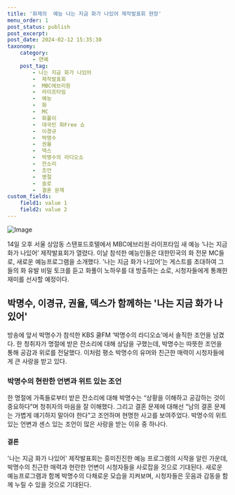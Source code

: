 ```yaml
---
title: '화제의  예능 나는 지금 화가 나있어 제작발표회 현장'
menu_order: 1
post_status: publish
post_excerpt: 
post_date: 2024-02-12 15:35:30
taxonomy:
    category:
        - 연예
    post_tag:
        - 나는 지금 화가 나있어
        -  제작발표회
        -  MBC에브리원
        -  라이프타임
        -  예능
        -  화
        -  MC
        -  화풀이
        -  대국민 화Free 쇼
        -  이경규
        -  박명수
        -  권율
        -  덱스
        -  박명수의 라디오쇼
        -  잔소리
        -  조언
        -  명절
        -  솔로
        -  결혼 문제
custom_fields:
    field1: value 1
    field2: value 2
---
```


![Image](https://ssl.pstatic.net/mimgnews/image/109/2024/02/12/0005016634_001_20240212130302799.jpg?type=w540)

14일 오후 서울 상암동 스탠포드호텔에서 MBC에브리원∙라이프타임 새 예능 ‘나는 지금 화가 나있어’ 제작발표회가 열렸다. 이날 참석한 예능인들은 대한민국의 화 전문 MC들로, 새로운 예능프로그램을 소개했다. '나는 지금 화가 나있어'는 게스트를 초대하여 그들의 화 유발 비밀 토크를 듣고 화풀이 노하우를 대 방출하는 쇼로, 시청자들에게 통쾌한 재미를 선사할 예정이다.
## 박명수, 이경규, 권율, 덱스가 함께하는 '나는 지금 화가 나있어'
방송에 앞서 박명수가 참석한 KBS 쿨FM ‘박명수의 라디오쇼’에서 솔직한 조언을 남겼다. 한 청취자가 명절에 받은 잔소리에 대해 상담을 구했는데, 박명수는 따뜻한 조언을 통해 공감과 위로를 전달했다. 이처럼 평소 박명수의 유머와 친근한 매력이 시청자들에게 큰 사랑을 받고 있다.
### 박명수의 현란한 언변과 위트 있는 조언
한 명절에 가족들로부터 받은 잔소리에 대해 박명수는 “상황을 이해하고 공감하는 것이 중요하다”며 청취자의 마음을 잘 이해했다. 그리고 결혼 문제에 대해선 “남의 결혼 문제는 가볍게 얘기하지 말아야 한다”고 조언하며 현명한 사고를 보여주었다. 박명수의 위트 있는 언변과 센스 있는 조언이 많은 사랑을 받는 이유 중 하나다.
#### 결론
'나는 지금 화가 나있어' 제작발표회는 흥미진진한 예능 프로그램의 시작을 알린 가운데, 박명수의 친근한 매력과 현란한 언변이 시청자들을 사로잡을 것으로 기대된다. 새로운 예능프로그램과 함께 박명수의 다채로운 모습을 지켜보며, 시청자들은 웃음과 감동을 함께 누릴 수 있을 것으로 기대된다.
